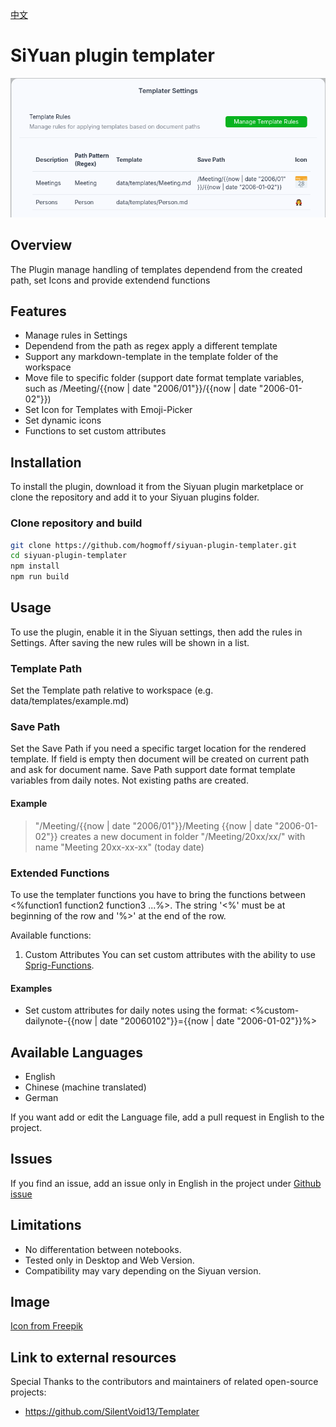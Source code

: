 [中文](https://github.com/hogmoff/siyuan-plugin-templater/blob/main/README_zh_CN.md)

# SiYuan plugin templater

![Preview](preview.png)

## Overview
The Plugin manage handling of templates dependend from the created path, set Icons and provide extendend functions

## Features
- Manage rules in Settings
- Dependend from the path as regex apply a different template
- Support any markdown-template in the template folder of the workspace
- Move file to specific folder (support date format template variables, such as /Meeting/{{now | date "2006/01"}}/{{now | date "2006-01-02"}})
- Set Icon for Templates with Emoji-Picker
- Set dynamic icons
- Functions to set custom attributes

## Installation
To install the plugin, download it from the Siyuan plugin marketplace or clone the repository and add it to your Siyuan plugins folder.

### Clone repository and build
``` bash
git clone https://github.com/hogmoff/siyuan-plugin-templater.git
cd siyuan-plugin-templater
npm install
npm run build
```

## Usage
To use the plugin, enable it in the Siyuan settings, then add the rules in Settings. After saving the new rules will be shown in a list. 

### Template Path
Set the Template path relative to workspace (e.g. data/templates/example.md)

### Save Path
Set the Save Path if you need a specific target location for the rendered template. 
If field is empty then document will be created on current path and ask for document name. Save Path support date format template variables from daily notes. Not existing paths are created.

#### Example 
> "/Meeting/{{now | date "2006/01"}}/Meeting {{now | date "2006-01-02"}} creates a new document in folder "/Meeting/20xx/xx/" with name "Meeting 20xx-xx-xx" (today date) 

### Extended Functions
To use the templater functions you have to bring the functions between <%function1 function2 function3 ...%>. The string '<%' must be at beginning of the row and '%>' at the end of the row.

Available functions:
1. Custom Attributes
You can set custom attributes with the ability to use [Sprig-Functions](https://masterminds.github.io/sprig/date.html?utm_source=liuyun.io). 

#### Examples
- Set custom attributes for daily notes using the format: <%custom-dailynote-{{now | date "20060102"}}={{now | date "2006-01-02"}}%>

## Available Languages
- English
- Chinese (machine translated)
- German

If you want add or edit the Language file, add a pull request in English to the project.

## Issues
If you find an issue, add an issue only in English in the project under [Github issue](https://github.com/hogmoff/siyuan-plugin-templater/issues)

## Limitations
- No differentation between notebooks.
- Tested only in Desktop and Web Version.
- Compatibility may vary depending on the Siyuan version.

## Image
[Icon from Freepik](https://de.freepik.com/icon/wegweiser_3501183#fromView=family&page=1&position=51&uuid=446d41f8-5f18-4105-a681-b4447b91efe7)


## Link to external resources
Special Thanks to the contributors and maintainers of related open-source projects:
- https://github.com/SilentVoid13/Templater
